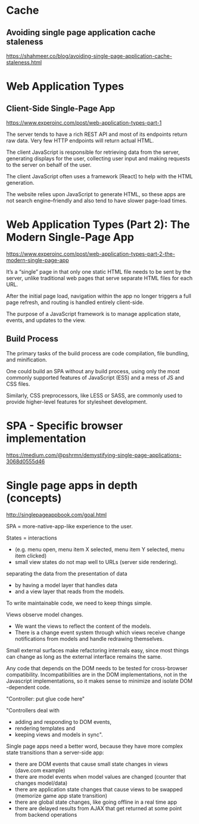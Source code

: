 # Cache
## Avoiding single page application cache staleness
https://shahmeer.co/blog/avoiding-single-page-application-cache-staleness.html

# Web Application Types
## Client-Side Single-Page App
https://www.experoinc.com/post/web-application-types-part-1

The server tends to have a rich REST API and most of its endpoints return raw data. Very few HTTP endpoints will return actual HTML.

The client JavaScript is responsible for retrieving data from the server, generating displays for the user, collecting user input and making requests to the server on behalf of the user.
 
The client JavaScript often uses a framework [React] to help with the HTML generation.

The website relies upon JavaScript to generate HTML, so these apps are not search engine–friendly and also tend to have slower page-load times.

# Web Application Types (Part 2): The Modern Single-Page App
https://www.experoinc.com/post/web-application-types-part-2-the-modern-single-page-app

It’s a “single” page in that only one static HTML file needs to be sent by the server, unlike traditional web pages that serve separate HTML files for each URL.

After the initial page load, navigation within the app no longer triggers a full page refresh, and routing is handled entirely client-side.

The purpose of a JavaScript framework is to manage application state, events, and updates to the view.

## Build Process
The primary tasks of the build process are code compilation, file bundling, and minification.

One could build an SPA without any build process, using only the most commonly supported features of JavaScript (ES5) and a mess of JS and CSS files.

Similarly, CSS preprocessors, like LESS or SASS, are commonly used to provide higher-level features for stylesheet development. 

# SPA - Specific browser implementation
https://medium.com/@pshrmn/demystifying-single-page-applications-3068d0555d46


# Single page apps in depth (concepts)
http://singlepageappbook.com/goal.html

SPA = more-native-app-like experience to the user.

States = interactions 
* (e.g. menu open, menu item X selected, menu item Y selected, menu item clicked)
* small view states do not map well to URLs (server side rendering).

separating the data from the presentation of data 
* by having a model layer that handles data
* and a view layer that reads from the models.

To write maintainable code, we need to keep things simple. 

Views observe model changes. 
* We want the views to reflect the content of the models. 
* There is a change event system through which views receive change notifications from models and handle redrawing themselves.

Small external surfaces make refactoring internals easy, since most things can change as long as the external interface remains the same.

Any code that depends on the DOM needs to be tested for cross-browser compatibility. Incompatibilities are in the DOM implementations, not in the Javascript implementations, so it makes sense to minimize and isolate DOM -dependent code.

"Controller: put glue code here"

"Controllers deal with  
* adding and responding to DOM events, 
* rendering templates and 
* keeping views and models in sync".

Single page apps need a better word, because they have more complex state transitions than a server-side app:

* there are DOM events that cause small state changes in views (dave.com example)
* there are model events when model values are changed (counter that changes model/data)
* there are application state changes that cause views to be swapped (memorize game app state transition)
* there are global state changes, like going offline in a real time app
* there are delayed results from AJAX that get returned at some point from backend operations
